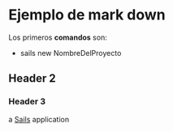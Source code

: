 # Ejemplo de mark down

Los primeros **comandos** son:

- sails new NombreDelProyecto

## Header 2

### Header 3

a [Sails](http://sailsjs.org) application
